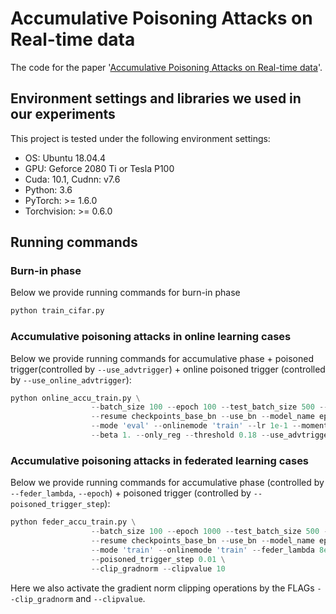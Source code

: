 # Accumulative Poisoning Attacks on Real-time data

The code for the paper '[Accumulative Poisoning Attacks on Real-time data](https://arxiv.org/pdf/2106.09993.pdf)'.

## Environment settings and libraries we used in our experiments

This project is tested under the following environment settings:
- OS: Ubuntu 18.04.4
- GPU: Geforce 2080 Ti or Tesla P100
- Cuda: 10.1, Cudnn: v7.6
- Python: 3.6
- PyTorch: >= 1.6.0
- Torchvision: >= 0.6.0

## Running commands

### Burn-in phase
Below we provide running commands for burn-in phase
```python
python train_cifar.py
```
### Accumulative poisoning attacks in online learning cases
Below we provide running commands for accumulative phase + poisoned trigger(controlled by `--use_advtrigger`) + online poisoned trigger (controlled by `--use_online_advtrigger`):
```python
python online_accu_train.py \
                  --batch_size 100 --epoch 100 --test_batch_size 500 --log_name log_test_online.txt\
                  --resume checkpoints_base_bn --use_bn --model_name epoch40.pth \
                  --mode 'eval' --onlinemode 'train' --lr 1e-1 --momentum 0.9 \
                  --beta 1. --only_reg --threshold 0.18 --use_advtrigger
```
### Accumulative poisoning attacks in federated learning cases
Below we provide running commands for accumulative phase (controlled by `--feder_lambda`, `--epoch`) + poisoned trigger (controlled by `--poisoned_trigger_step`):
```python
python feder_accu_train.py \
                  --batch_size 100 --epoch 1000 --test_batch_size 500 --log_name log_test_feder.txt\
                  --resume checkpoints_base_bn --use_bn --model_name epoch40.pth \
                  --mode 'train' --onlinemode 'train' --feder_lambda 8e-2 --lr 1e-1 --momentum 0.9 \
                  --poisoned_trigger_step 0.01 \
                  --clip_gradnorm --clipvalue 10
```
Here we also activate the gradient norm clipping operations by the FLAGs `--clip_gradnorm` and `--clipvalue`.
